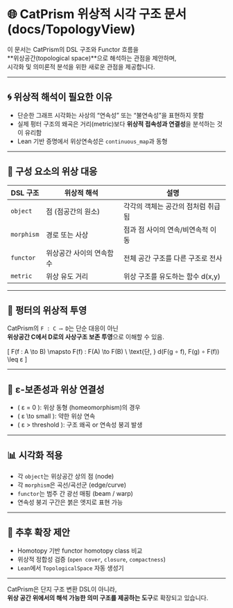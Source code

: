 # 🌐 CatPrism 위상적 시각 구조 문서 (docs/TopologyView)

이 문서는 CatPrism의 DSL 구조와 Functor 흐름을  
**위상공간(topological space)**으로 해석하는 관점을 제안하며,  
시각화 및 의미론적 분석을 위한 새로운 관점을 제공합니다.

---

## 🌀 위상적 해석이 필요한 이유

- 단순한 그래프 시각화는 사상의 “연속성” 또는 “불연속성”을 표현하지 못함
- 실제 펑터 구조의 왜곡은 거리(metric)보다 **위상적 접속성과 연결성**을 분석하는 것이 유리함
- Lean 기반 증명에서 위상연속성은 `continuous_map`과 동형

---

## 🧱 구성 요소의 위상 대응

| DSL 구조 | 위상적 해석 | 설명 |
|----------|-------------|------|
| `object` | 점 (점공간의 원소) | 각각의 객체는 공간의 점처럼 취급됨 |
| `morphism` | 경로 또는 사상 | 점과 점 사이의 연속/비연속적 이동 |
| `functor` | 위상공간 사이의 연속함수 | 전체 공간 구조를 다른 구조로 전사 |
| `metric` | 위상 유도 거리 | 위상 구조를 유도하는 함수 d(x,y) |

---

## 🔁 펑터의 위상적 투영

CatPrism의 `F : C ⟶ D`는 단순 대응이 아닌  
**위상공간 C에서 D로의 사상구조 보존 투영**으로 이해할 수 있음.

\[
F(f : A \to B) \mapsto F(f) : F(A) \to F(B) \\
\text{단, } d(F(g ∘ f), F(g) ∘ F(f)) \leq ε
\]

---

## 🧩 ε-보존성과 위상 연결성

- \( ε = 0 \): 위상 동형 (homeomorphism)의 경우
- \( ε \to small \): 약한 위상 연속
- \( ε > threshold \): 구조 왜곡 or 연속성 붕괴 발생

---

## 📊 시각화 적용

- 각 `object`는 위상공간 상의 점 (node)
- 각 `morphism`은 곡선/곡선군 (edge/curve)
- `functor`는 범주 간 광선 매핑 (beam / warp)
- 연속성 붕괴 구간은 붉은 엣지로 표현 가능

---

## 🧠 추후 확장 제안

- Homotopy 기반 functor homotopy class 비교
- 위상적 정합성 검증 (`open cover`, `closure`, `compactness`)
- `Lean`에서 `TopologicalSpace` 자동 생성기

---

CatPrism은 단지 구조 변환 DSL이 아니라,  
**위상 공간 위에서의 해석 가능한 의미 구조를 제공하는 도구**로 확장되고 있습니다.
